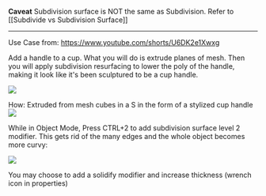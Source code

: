 
**Caveat** Subdivision surface is NOT the same as Subdivision. Refer to [[Subdivide vs Subdivision Surface]]

---

Use Case from:
https://www.youtube.com/shorts/U6DK2e1Xwxg

Add a handle to a cup. What you will do is extrude planes of mesh. Then you will apply subdivision resurfacing to lower the poly of the handle, making it look like it's been sculptured to be a cup handle.

![](https://i.imgur.com/TP78gCH.png)

How:
Extruded from mesh cubes in a S in the form of a stylized cup handle
![](https://i.imgur.com/lfGym7u.png)


While in Object Mode, Press CTRL+2 to add subdivision surface level 2 modifier. This gets rid of the many edges and the whole object becomes more curvy:


![](https://i.imgur.com/JpmTjPt.png)

You may choose to add a solidify modifier and increase thickness (wrench icon in properties)